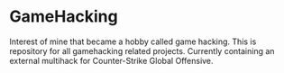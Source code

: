 # GameHacking
Interest of mine that became a hobby called game hacking. This is repository for all gamehacking related projects. Currently containing an external multihack for Counter-Strike Global Offensive.
